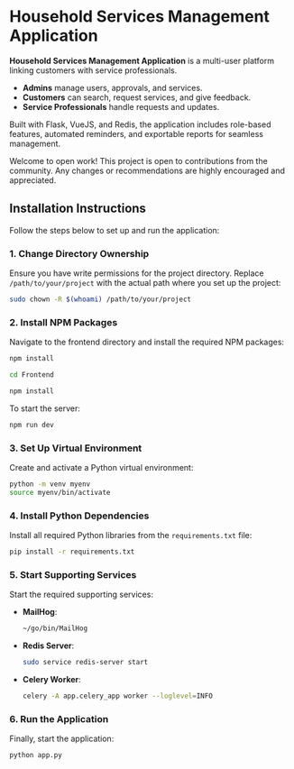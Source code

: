 # Household Services Management Application

**Household Services Management Application** is a multi-user platform linking customers with service professionals. 

- **Admins** manage users, approvals, and services.
- **Customers** can search, request services, and give feedback.
- **Service Professionals** handle requests and updates.

Built with Flask, VueJS, and Redis, the application includes role-based features, automated reminders, and exportable reports for seamless management.

Welcome to open work! This project is open to contributions from the community. Any changes or recommendations are highly encouraged and appreciated.

## Installation Instructions

Follow the steps below to set up and run the application:

### 1. Change Directory Ownership
Ensure you have write permissions for the project directory. Replace `/path/to/your/project` with the actual path where you set up the project:
```bash
sudo chown -R $(whoami) /path/to/your/project
```

### 2. Install NPM Packages
Navigate to the frontend directory and install the required NPM packages:
```bash
npm install 

cd Frontend

npm install
```
To start the server:
```bash
npm run dev
```

### 3. Set Up Virtual Environment
Create and activate a Python virtual environment:
```bash
python -m venv myenv
source myenv/bin/activate
```

### 4. Install Python Dependencies
Install all required Python libraries from the `requirements.txt` file:
```bash
pip install -r requirements.txt
```

### 5. Start Supporting Services
Start the required supporting services:
- **MailHog**:
  ```bash
  ~/go/bin/MailHog
  ```
- **Redis Server**:
  ```bash
  sudo service redis-server start
  ```
- **Celery Worker**:
  ```bash
  celery -A app.celery_app worker --loglevel=INFO
  ```

### 6. Run the Application
Finally, start the application:
```bash
python app.py
```
